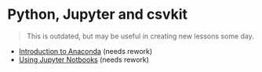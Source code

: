 # Python, Jupyter and csvkit

> This is outdated, but may be useful in creating new lessons some day.

* [Introduction to Anaconda](lectures/python/intro-anaconda.md) (needs rework)
* [Using Jupyter Notbooks](lectures/python/using-jupyter.md) (needs rework)